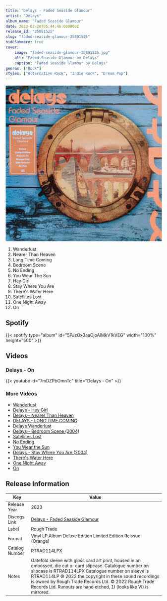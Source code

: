 ```yaml
---
title: "Delays - Faded Seaside Glamour"
artist: "Delays"
album_name: "Faded Seaside Glamour"
date: 2023-03-20T05:44:46.000000Z
release_id: "25891525"
slug: "faded-seaside-glamour-25891525"
hideSummary: true
cover:
    image: "faded-seaside-glamour-25891525.jpg"
    alt: "Faded Seaside Glamour by Delays"
    caption: "Faded Seaside Glamour by Delays"
genres: ["Rock"]
styles: ["Alternative Rock", "Indie Rock", "Dream Pop"]
---
```


![Faded Seaside Glamour by Delays](faded-seaside-glamour-25891525.jpg)

<!-- section break -->

1. Wanderlust
2. Nearer Than Heaven
3. Long Time Coming
4. Bedroom Scene
5. No Ending
6. You Wear The Sun
7. Hey Girl
8. Stay Where You Are
9. There's Water Here
10. Satellites Lost
11. One Night Away
12. On

<!-- section break -->


## Spotify
{{< spotify type="album" id="5PJzOx3aaOjoAlMkV1kVEG" width="100%" height="500" >}}



## Videos
### Delays - On
{{< youtube id="7mDZPbOmnTc" title="Delays - On" >}}<br>

### More Videos

- [Wanderlust](https://www.youtube.com/watch?v=12iKTYOe6hA)
- [Delays - Hey Girl](https://www.youtube.com/watch?v=E8wgJftpGDA)
- [Delays - Nearer Than Heaven](https://www.youtube.com/watch?v=JbIddy1G_OY)
- [DELAYS - LONG TIME COMING](https://www.youtube.com/watch?v=tqRnGdD_WV4)
- [Delays  Wanderlust](https://www.youtube.com/watch?v=ykkI_bldscs)
- [Delays - Bedroom Scene (2004)](https://www.youtube.com/watch?v=fmppoyPq-Ls)
- [Satellites Lost](https://www.youtube.com/watch?v=BMEwu106X6I)
- [No Ending](https://www.youtube.com/watch?v=dx_bYg0SypU)
- [You Wear the Sun](https://www.youtube.com/watch?v=K9WKhZ5hss4)
- [Delays - Stay Where You Are (2004)](https://www.youtube.com/watch?v=Dc2VaK0sBx8)
- [There's Water Here](https://www.youtube.com/watch?v=dfZBGvHgABs)
- [One Night Away](https://www.youtube.com/watch?v=rBJkHbvGd3k)
- [On](https://www.youtube.com/watch?v=L2ylsxrjlLg)


## Release Information
|  Key           | Value                                                |
| ---------------| ---------------------------------------------------- |
| Release Year   | 2023                                   |
| Discogs Link   | [Delays - Faded Seaside Glamour](https://www.discogs.com/release/25891525-Delays-Faded-Seaside-Glamour) |
| Label          | Rough Trade |
| Format         | Vinyl LP Album Deluxe Edition Limited Edition Reissue (Orange) |
| Catalog Number | RTRAD114LPX |
| Notes | Gatefold sleeve with gloss card art print, housed in an embossed, die cut o-card slipcase.  Catalogue number on slipcase is RTRAD114LPX Catalogue number on sleeve is RTRAD114LP ℗ 2022 the copyright in these sound recordings is owned by Rough Trade Records Ltd. © 2022 Rough Trade Records Ltd.  Runouts are hand etched, 1I (looks like VI) is mirrored. |
